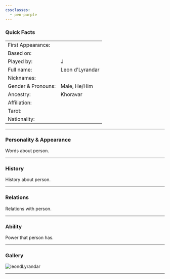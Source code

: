 ```yaml
---
cssclasses:
  - pen-purple
---
```

### Quick Facts

|                    |                 |
| ------------------ | --------------- |
| First Appearance:  |                 |
| Based on:          |                 |
| Played by:         | J               |
| Full name:         | Leon d'Lyrandar |
| Nicknames:         |                 |
| Gender & Pronouns: | Male, He/Him    |
| Ancestry:          | Khoravar        |
| Affiliation:       |                 |
| Tarot:             |                 |
| Nationality:       |                 |
***
### Personality & Appearance
Words about person.

***
### History
History about person.

***
### Relations
Relations with person.

***
### Ability
Power that person has.

***
### Gallery

![leondLyrandar](../../../../../99%20-%20META/attachments/leondLyrandar.png)

***
